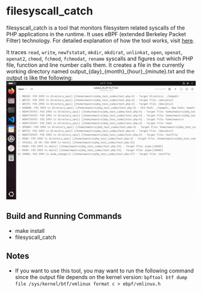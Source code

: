 # filesyscall_catch

filesyscall_catch is a tool that monitors filesystem related syscalls of the PHP applications in the runtime. It uses eBPF (extended Berkeley Packet Filter) technology. For detailed explanation of how the tool works, visit [here](https://medium.com/@psy_maestro/ebpf-based-linux-filesystem-syscall-runtime-monitoring-8e5a49ff82d9).

It traces `read`, `write`, `newfstatat`, `mkdir`, `mkdirat`, `unlinkat`, `open`, `openat`, `openat2`, `chmod`, `fchmod`, `fchmodat`, `rename` syscalls and figures out which PHP file, function and line number calls them. It creates a file in the currently working directory named output_{day}\_{month}\_{hour}_{minute}.txt and the output is like the following:
![sample output](output_screenshot.png)

## Build and Running Commands
- make install
- filesyscall_catch

## Notes
- If you want to use this tool, you may want to run the following command since the output file depends on the kernel version: `bpftool btf dump file /sys/kernel/btf/vmlinux format c > ebpf/vmlinux.h`

